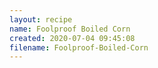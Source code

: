 ```yaml
---
layout: recipe
name: Foolproof Boiled Corn
created: 2020-07-04 09:45:08
filename: Foolproof-Boiled-Corn
---
```

